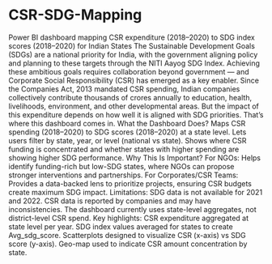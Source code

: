 # CSR-SDG-Mapping
Power BI dashboard mapping CSR expenditure (2018–2020) to SDG index scores (2018–2020) for Indian States
The Sustainable Development Goals (SDGs) are a national priority for India, with the government aligning policy and planning to these targets through the NITI Aayog SDG Index. Achieving these ambitious goals requires collaboration beyond government — and Corporate Social Responsibility (CSR) has emerged as a key enabler.
Since the Companies Act, 2013 mandated CSR spending, Indian companies collectively contribute thousands of crores annually to education, health, livelihoods, environment, and other developmental areas. But the impact of this expenditure depends on how well it is aligned with SDG priorities.
That’s where this dashboard comes in.
 What the Dashboard Does?
Maps CSR spending (2018–2020) to SDG scores (2018–2020) at a state level.
Lets users filter by state, year, or level (national vs state).
Shows where CSR funding is concentrated and whether states with higher spending are showing higher SDG performance.
Why This Is Important?
For NGOs: Helps identify funding-rich but low-SDG states, where NGOs can propose stronger interventions and partnerships.
For Corporates/CSR Teams: Provides a data-backed lens to prioritize projects, ensuring CSR budgets create maximum SDG impact.
Limitations:
SDG data is not available for 2021 and 2022.
CSR data is reported by companies and may have inconsistencies.
The dashboard currently uses state-level aggregates, not district-level CSR spend. 
Key highlights:
CSR expenditure aggregated at state level per year.
SDG index values averaged for states to create Avg_sdg_score.
Scatterplots designed to visualize CSR (x-axis) vs SDG score (y-axis).
Geo-map used to indicate CSR amount concentration by state.
